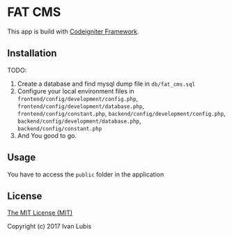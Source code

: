 # FAT CMS

This app is build with [Codeigniter Framework](https://codeigniter.com).

## Installation

TODO:

1. Create a database and find mysql dump file in `db/fat_cms.sql`
2. Configure your local environment files in `frontend/config/development/config.php`, `frontend/config/development/database.php`, `frontend/config/constant.php`, `backend/config/development/config.php`, `backend/config/development/database.php`, `backend/config/constant.php`
3. And You good to go.

## Usage

You have to access the `public` folder in the application

## License

[The MIT License (MIT)](http://opensource.org/licenses/MIT)

Copyright (c) 2017 Ivan Lubis